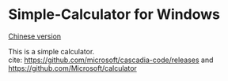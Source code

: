 # Simple-Calculator for Windows

[Chinese version](./README_zhs.md)

This is a simple calculator.<br>
cite: https://github.com/microsoft/cascadia-code/releases and https://github.com/Microsoft/calculator

